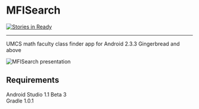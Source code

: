 MFISearch
=========

[![Stories in Ready](https://badge.waffle.io/PrzyjacielePrzyrody/MFISearch.png?label=ready&title=Ready)](http://waffle.io/PrzyjacielePrzyrody/MFISearch)

--------
UMCS math faculty class finder app for Android 2.3.3 Gingerbread and above

![MFISearch presentation](http://rszczers.abraham.linuxpl.info/animation.gif)

Requirements
--------

Android Studio 1.1 Beta 3   
Gradle 1.0.1
